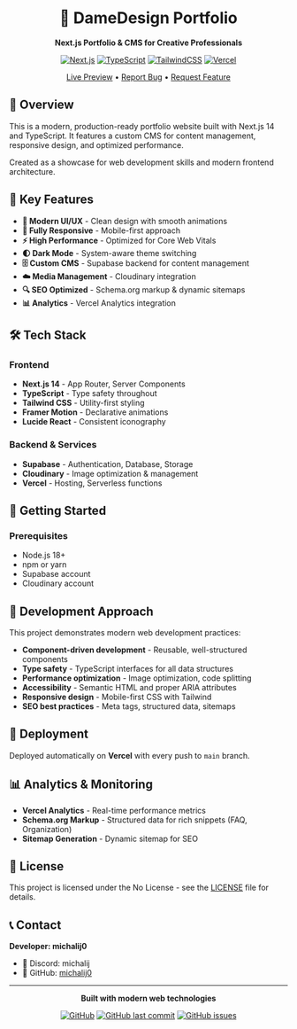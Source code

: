<div align="center">

# 🚀 DameDesign Portfolio

**Next.js Portfolio & CMS for Creative Professionals**

[![Next.js](https://img.shields.io/badge/Next.js-14-black?style=for-the-badge&logo=next.js)](https://nextjs.org)
[![TypeScript](https://img.shields.io/badge/TypeScript-5.0-blue?style=for-the-badge&logo=typescript)](https://www.typescriptlang.org)
[![TailwindCSS](https://img.shields.io/badge/TailwindCSS-3.0-38B2AC?style=for-the-badge&logo=tailwind-css)](https://tailwindcss.com)
[![Vercel](https://img.shields.io/badge/Vercel-000000?style=for-the-badge&logo=vercel)](https://vercel.com)

[Live Preview](https://damedesign.pl) • [Report Bug](https://github.com/michalij0/damedesign/issues) • [Request Feature](https://github.com/michalij0/damedesign/issues)

</div>

## 🌟 Overview

This is a modern, production-ready portfolio website built with Next.js 14 and TypeScript. It features a custom CMS for content management, responsive design, and optimized performance.

Created as a showcase for web development skills and modern frontend architecture.

## 🚀 Key Features

- **🎨 Modern UI/UX** - Clean design with smooth animations
- **📱 Fully Responsive** - Mobile-first approach
- **⚡ High Performance** - Optimized for Core Web Vitals
- **🌓 Dark Mode** - System-aware theme switching
- **🗄️ Custom CMS** - Supabase backend for content management
- **☁️ Media Management** - Cloudinary integration
- **🔍 SEO Optimized** - Schema.org markup & dynamic sitemaps
- **📊 Analytics** - Vercel Analytics integration

## 🛠️ Tech Stack

### Frontend
- **Next.js 14** - App Router, Server Components
- **TypeScript** - Type safety throughout
- **Tailwind CSS** - Utility-first styling
- **Framer Motion** - Declarative animations
- **Lucide React** - Consistent iconography

### Backend & Services
- **Supabase** - Authentication, Database, Storage
- **Cloudinary** - Image optimization & management
- **Vercel** - Hosting, Serverless functions

## 🎯 Getting Started

### Prerequisites
- Node.js 18+
- npm or yarn
- Supabase account
- Cloudinary account


## 🎨 Development Approach

This project demonstrates modern web development practices:

- **Component-driven development** - Reusable, well-structured components
- **Type safety** - TypeScript interfaces for all data structures
- **Performance optimization** - Image optimization, code splitting
- **Accessibility** - Semantic HTML and proper ARIA attributes
- **Responsive design** - Mobile-first CSS with Tailwind
- **SEO best practices** - Meta tags, structured data, sitemaps

## 🚀 Deployment

Deployed automatically on **Vercel** with every push to `main` branch.

## 📊 Analytics & Monitoring

- **Vercel Analytics** - Real-time performance metrics
- **Schema.org Markup** - Structured data for rich snippets (FAQ, Organization)
- **Sitemap Generation** - Dynamic sitemap for SEO


## 📝 License

This project is licensed under the No License - see the [LICENSE](LICENSE) file for details.

## 📞 Contact

**Developer: michalij0**
- 📧 Discord: michalij
- 💼 GitHub: [michalij0](https://github.com/michalij0)

---

<div align="center">

**Built with modern web technologies**

[![GitHub](https://img.shields.io/github/license/michalij0/damedesign?style=flat-square)](LICENSE)
[![GitHub last commit](https://img.shields.io/github/last-commit/michalij0/damedesign?style=flat-square)](https://github.com/michalij0/damedesign/commits/main)
[![GitHub issues](https://img.shields.io/github/issues/michalij0/damedesign?style=flat-square)](https://github.com/michalij0/damedesign/issues)

</div>